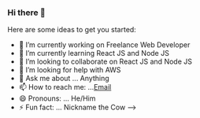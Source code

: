 ### Hi there 👋


Here are some ideas to get you started:

- 🔭 I’m currently working on Freelance Web Developer
- 🌱 I’m currently learning React JS and Node JS
- 👯 I’m looking to collaborate on React JS and Node JS
- 🤔 I’m looking for help with AWS
- 💬 Ask me about ... Anything
- 📫 How to reach me: ...[Email](vyelnino@gmail.com)
- 😄 Pronouns: ... He/Him
- ⚡ Fun fact: ... Nickname the Cow
-->
